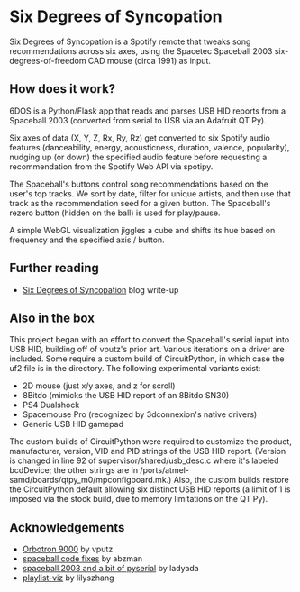 # Six Degrees of Syncopation

Six Degrees of Syncopation is a Spotify remote that tweaks song recommendations across six axes, using the Spacetec Spaceball 2003 six-degrees-of-freedom CAD mouse (circa 1991) as input.

## How does it work?

6DOS is a Python/Flask app that reads and parses USB HID reports from a Spaceball 2003 (converted from serial to USB via an Adafruit QT Py). 

Six axes of data (X, Y, Z, Rx, Ry, Rz) get converted to six Spotify audio features (danceability, energy, acousticness, duration, valence, popularity), nudging up (or down) the specified audio feature before requesting a recommendation from the Spotify Web API via spotipy.

The Spaceball's buttons control song recommendations based on the user's top tracks. We sort by date, filter for unique artists, and then use that track as the recommendation seed for a given button. The Spaceball's rezero button (hidden on the ball) is used for play/pause.

A simple WebGL visualization jiggles a cube and shifts its hue based on frequency and the specified axis / button.

## Further reading

 - [Six Degrees of Syncopation](https://thingswemake.com/six-degrees-of-syncopation/) blog write-up


## Also in the box

This project began with an effort to convert the Spaceball's serial input into USB HID, building off of vputz's prior art. Various iterations on a driver are included. Some require a custom build of CircuitPython, in which case the uf2 file is in the directory. The following experimental variants exist:

- 2D mouse (just x/y axes, and z for scroll)
- 8Bitdo (mimicks the USB HID report of an 8Bitdo SN30)
- PS4 Dualshock
- Spacemouse Pro (recognized by 3dconnexion's native drivers)
- Generic USB HID gamepad

The custom builds of CircuitPython were required to customize the product, manufacturer, version, VID and PID strings of the USB HID report. (Version is changed in line 92 of supervisor/shared/usb_desc.c where it's labeled bcdDevice; the other strings are in /ports/atmel-samd/boards/qtpy_m0/mpconfigboard.mk.) Also, the custom builds restore the CircuitPython default allowing six distinct USB HID reports (a limit of 1 is imposed via the stock build, due to memory limitations on the QT Py).
## Acknowledgements

 - [Orbotron 9000](https://github.com/thingotron/orb9k_circuitpython) by vputz
 - [spaceball code fixes](https://github.com/abzman/spaceball-code-fixes) by abzman
 - [spaceball 2003 and a bit of pyserial](https://blog.adafruit.com/2022/04/14/spaceball-2003-and-a-bit-of-pyserial/) by ladyada
  - [playlist-viz](https://github.com/lilyszhang/playlist-viz) by lilyszhang
